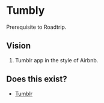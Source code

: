 # Tumbly

Prerequisite to Roadtrip.

## Vision

1. Tumblr app in the style of Airbnb.

## Does this exist?

* [Tumblr](https://www.tumblr.com/)